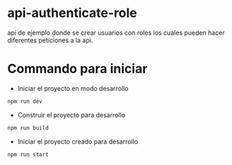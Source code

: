 # api-authenticate-role
api de ejemplo donde se crear usuarios con roles los cuales pueden hacer diferentes peticiones a la api.

# Commando para iniciar 
- Iniciar el proyecto en modo desarrollo

```sh
npm run dev
```

- Construir el proyecto para desarrollo
```sh
npm run build
```

- Iniciar el proyecto creado para desarrollo
```sh
npm run start
```